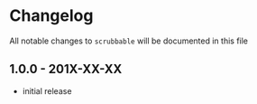# Changelog

All notable changes to `scrubbable` will be documented in this file

## 1.0.0 - 201X-XX-XX

- initial release
